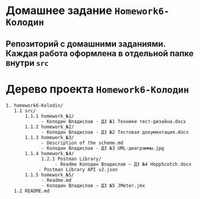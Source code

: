 #  Домашнее задание `Homework6-Колодин`

Репозиторий с домашними заданиями. Каждая работа оформлена в отдельной папке внутри `src`
---
# Дерево проекта `Homework6-Колодин`
```
1. homework6-Kolodin/
   1.1 src/
       1.1.1 homework_№1/
             - Колодин Владислав - ДЗ №1 Техники тест-дизайна.docx
       1.1.2 homework_№2/
             - Колодин Владислав - ДЗ №2 Тестовая документация.docx
       1.1.3 homework_№3/
             - Description of the scheme.md
             - Колодин Владислав - ДЗ №3 UML-диаграммы.jpg
       1.1.4 homework_№4/
             1.2.1 Postman Library/
                  - Readme Колодин Владислав – ДЗ №4 HoppScotch.docx
            - Postman Library API v2.json
       1.1.5 homework_№5/
             - Readme.md
             - Колодин Владислав – ДЗ №5 JMeter.jmx
   1.2 README.md


